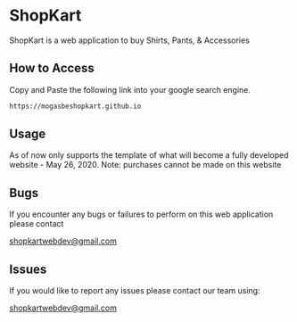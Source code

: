 # ShopKart

ShopKart is a web application to buy Shirts, Pants, & Accessories

## How to Access

Copy and Paste the following link into your google search engine. 


```bash
https://mogasbeshopkart.github.io

```

## Usage

As of now only supports the template of what will become a fully developed website - May 26, 2020. 
Note: purchases cannot be made on this website


## Bugs 

If you encounter any bugs or failures to perform on this web application please contact 

shopkartwebdev@gmail.com


## Issues

If you would like to report any issues please contact our team using: 

shopkartwebdev@gmail.com
